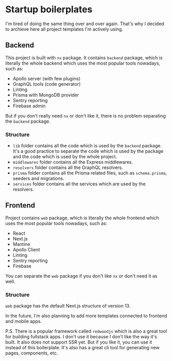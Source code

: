 # Startup boilerplates

I'm tired of doing the same thing over and over again. That's why I decided to archieve here all
project templates I'm actively using.

## Backend

  This project is built with `nx` package. It contains `backend` package, which is literally the whole backend
  which uses the most popular tools nowadays, such as:
  
  - Apollo server (with few plugins)
  - GraphQL tools (code generator)
  - Linting
  - Prisma with MongoDB provider
  - Sentry reporting
  - Firebase admin
  
  But if you don't really need `nx` or don't like it, there is no problem separating the `backend` package.

  ### Structure

  - `lib` folder contains all the code which is used by the `backend` package. It's a good practice to separate
    the code which is used by the package and the code which is used by the whole project.
  - `middlewares` folder contains all the Express middlewares.
  - `resolvers` folder contains all the GraphQL resolvers.
  - `prisma` folder contains all the Prisma related files, such as `schema.prisma`, seeders and migrations.
  - `services` folder contains all the services which are used by the resolvers.

## Frontend

  Project contains `web` package, which is literally the whole frontend
  which uses the most popular tools nowadays, such as:
  
  - React
  - Next.js
  - Mantine
  - Apollo Client
  - Linting
  - Sentry reporting
  - Firebase
  
  You can separate the `web` package if you don't like `nx` or don't need it as well.

  ### Structure

  `web` package has the default Next.js structure of version 13.


In the future, I'm also planning to add more templates connected to frontend and mobile apps.

P.S. There is a popular framework called `redwoodjs` which is also a great tool for building fullstack apps. I don't use it because I don't like the way it's built. It also does not support SSR yet. But if you like it, you can use it instead of this boilerplate. It's also has a great cli tool for generating new pages, components, etc.
